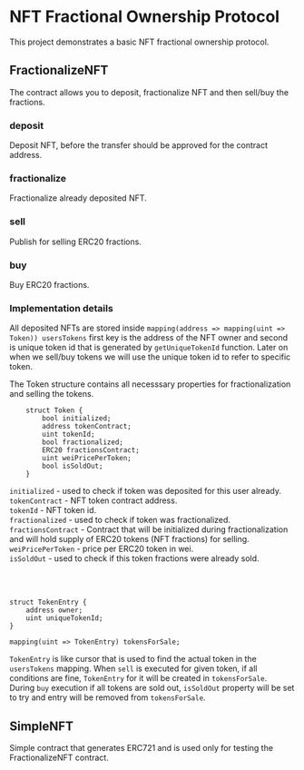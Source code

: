 # NFT Fractional Ownership Protocol

This project demonstrates a basic NFT fractional ownership protocol.

## FractionalizeNFT

The contract allows you to deposit, fractionalize NFT and then sell/buy the fractions.

### **deposit**
Deposit NFT, before the transfer should be approved for the contract address.

### **fractionalize**
Fractionalize already deposited NFT.

### **sell**
Publish for selling ERC20 fractions.

### **buy**
Buy ERC20 fractions.

### **Implementation details**
All deposited NFTs are stored inside ```mapping(address => mapping(uint => Token)) usersTokens``` first key is the address of the NFT owner and second is unique token id that is generated by ```getUniqueTokenId``` function. Later on when we sell/buy tokens we will use the unique token id to refer to specific token.

The Token structure contains all necesssary properties for fractionalization and selling the tokens.

```
    struct Token {
        bool initialized;
        address tokenContract;
        uint tokenId;
        bool fractionalized;
        ERC20 fractionsContract;
        uint weiPricePerToken;
        bool isSoldOut;
    }
```

```initialized``` - used to check if token was deposited for this user already.  
```tokenContract``` - NFT token contract address.  
```tokenId``` - NFT token id.  
```fractionalized``` - used to check if token was fractionalized.  
```fractionsContract``` - Contract that will be initialized during fractionalization and will hold supply of ERC20 tokens (NFT fractions) for selling.  
```weiPricePerToken``` - price per ERC20 token in wei.  
```isSoldOut``` - used to check if this token fractions were already sold.

<br/>
<br/>

```
struct TokenEntry {
    address owner;
    uint uniqueTokenId;
}

mapping(uint => TokenEntry) tokensForSale;
```

```TokenEntry``` is like cursor that is used to find the actual token in the ```usersTokens``` mapping.
When ```sell``` is executed for given token, if all conditions are fine, ```TokenEntry``` for it will be created in ```tokensForSale```.  
During ```buy``` execution if all tokens are sold out, ```isSoldOut``` property will be set to try and entry will be removed from ```tokensForSale```. 

## SimpleNFT

Simple contract that generates ERC721 and is used only for testing the FractionalizeNFT contract.